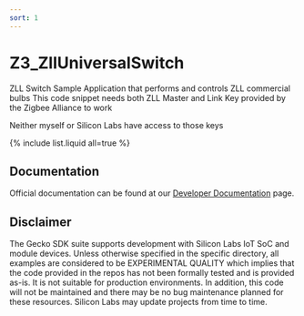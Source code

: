 ```yaml
---
sort: 1
---
```

 
# Z3_ZllUniversalSwitch
ZLL Switch Sample Application that performs and controls ZLL commercial bulbs
This code snippet needs both ZLL Master and Link Key provided by the Zigbee Alliance to work
 
Neither myself or Silicon Labs have access to those keys

{​​​​% include list.liquid all=true %}

## Documentation ##

Official documentation can be found at our [Developer Documentation](https://docs.silabs.com/zigbee/latest/) page.

## Disclaimer ##

The Gecko SDK suite supports development with Silicon Labs IoT SoC and module devices. Unless otherwise specified in the specific directory, all examples are considered to be EXPERIMENTAL QUALITY which implies that the code provided in the repos has not been formally tested and is provided as-is.  It is not suitable for production environments.  In addition, this code will not be maintained and there may be no bug maintenance planned for these resources. Silicon Labs may update projects from time to time.
